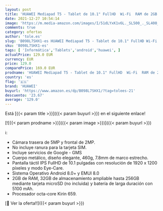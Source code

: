 ```yaml
---
layout: post
title: 'HUAWEI Mediapad T5 - Tablet de 10.1" FullHD  Wi-Fi  RAM de 2GB  ROM de 32GB  Android 8.0  EMUI 8.0   color Negro - Incluye servicios de Google GMS'
date: 2021-12-27 10:54:14
image: 'https://m.media-amazon.com/images/I/51dLYxK1v6L._SL500_._SL400_.jpg'
comments: true
category: ofertas
author: 'tole.es'
slug: 'B098L7SHX1-es HUAWEI Mediapad T5 - Tablet de 10.1" FullHD Wi-Fi RAM de...'
sku: 'B098L7SHX1-es'
tags: [ 'Informática','Tablets','android','huawei', ]
actualPrice: 129.0 EUR
currency: EUR
price: 129.0
comparePrice: 169.0 EUR
prodname: 'HUAWEI Mediapad T5 - Tablet de 10.1" FullHD  Wi-Fi  RAM de 2GB  ROM de 32GB  Android 8.0  EMUI 8.0   color Negro - Incluye servicios de Google GMS'
country: 'es'
flag: '🇪🇸'
brand: 'HUAWEI'
buyurl: 'https://www.amazon.es/dp/B098L7SHX1/?tag=tolees-21'
descuento: '23.67'
average: '129.0'
---
```


Está [{{< param title >}}]({{< param buyurl >}}) en el siguiente enlace!

[![{{< param prodname >}}]({{< param image >}})]({{< param buyurl >}})

ℹ️:

- Cámara trasera de 5MP y frontal de 2MP.
- No incluye ranura para la tarjeta SIM.
- Incluye servicios de Google - GMS
- Cuerpo metálico, diseño elegante, 460g, 7.8mm de marco estrecho.
- Pantalla táctil IPS FullHD de 10.1 pulgadas con resolución de 1920 x 1200 píxeles y modo Eye-Care.
- Sistema Operativo Android 8.0+ y EMUI 8.0
- 2GB de RAM, 32GB de almacenamiento ampliable hasta 256GB mediante tarjeta microSD (no incluida) y batería de larga duración con 5100 mAh.
- Procesador octa-core Kirin 659.

[🛒 Ver la oferta!!]({{< param buyurl >}})
